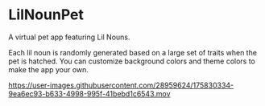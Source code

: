 # LilNounPet
A virtual pet app featuring Lil Nouns.

Each lil noun is randomly generated based on a large set of traits when the pet is hatched. You can customize background colors and theme colors to make the app your own. 

https://user-images.githubusercontent.com/28959624/175830334-9ea6ec93-b633-4998-995f-41bebd1c6543.mov

